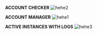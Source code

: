 **ACCOUNT CHECKER**
![hehe2](https://github.com/user-attachments/assets/06851b03-3a7b-428d-a091-40e24abfc377)

**ACCOUNT MANAGER**
![hehe1](https://github.com/user-attachments/assets/75e7953c-8bed-47aa-bc9b-e475ef82fd06)

**ACTIVE INSTANCES WITH LOGS**
![hehe3](https://github.com/user-attachments/assets/0068e2ce-0c82-451b-8ada-72af529b564b)



